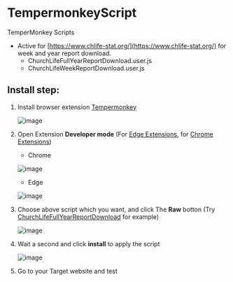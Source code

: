 # TempermonkeyScript
TemperMonkey Scripts

- Active for [https://www.chlife-stat.org/](https://www.chlife-stat.org/) for week and year report download.
   - ChurchLifeFullYearReportDownload.user.js
   - ChurchLifeWeekReportDownload.user.js

## Install step:

1. Install browser extension [Tempermonkey](https://www.tampermonkey.net/)

   ![image](https://github.com/user-attachments/assets/1bcbc6f9-3ad2-463e-8bfb-8b14f3156bda)

2. Open Extension **Developer mode** (For [Edge Extensions](edge://extensions/), for [Chrome Extensions](chrome://extensions/))

   - Chrome
   
   ![image](https://github.com/user-attachments/assets/4f470393-e217-436a-8b95-02cd18ba6f3c)

   - Edge

   ![image](https://github.com/user-attachments/assets/399ebbaf-b8eb-49c6-a976-68fae908caac)


3. Choose above script which you want, and click The **Raw** botton (Try [ChurchLifeFullYearReportDownload](https://github.com/Fi5herL/TempermonkeyScript/blob/main/ChurchLifeFullYearReportDownload.user.js) for example)

   ![image](https://github.com/user-attachments/assets/00098465-2c61-4a2d-b239-c1399334a873)

4. Wait a second and click **install** to apply the script

   ![image](https://github.com/user-attachments/assets/1c72f724-ca68-4f8b-a977-058c3c9adf14)

5. Go to your Target website and test
